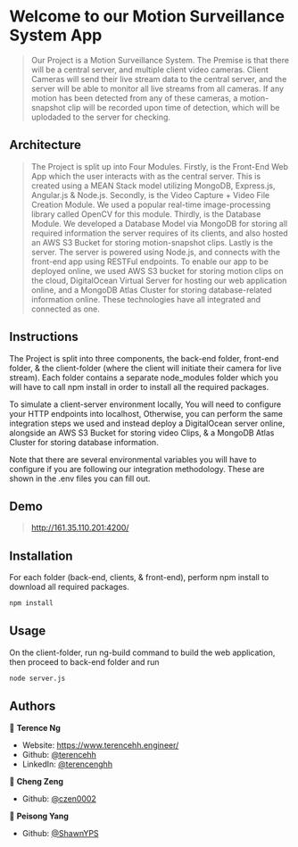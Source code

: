 # Welcome to our Motion Surveillance System App

> Our Project is a Motion Surveillance System. The Premise is that there will be a central server, and multiple client video cameras. Client Cameras will send their live stream data to the central server, and the server will be able to monitor all live streams from all cameras. If any motion has been detected from any of these cameras, a motion-snapshot clip will be recorded upon time of detection, which will be uplodaded to the server for checking.

## Architecture

> The Project is split up into Four Modules. Firstly, is the Front-End Web App which the user interacts with as the central server. This is created using a MEAN Stack model utilizing MongoDB, Express.js, Angular.js & Node.js. Secondly, is the Video Capture + Video File Creation Module. We used a popular real-time image-processing library called OpenCV for this module. Thirdly, is the Database Module. We developed a Database Model via MongoDB for storing all required information the server requires of its clients, and also hosted an AWS S3 Bucket for storing motion-snapshot clips. Lastly is the server. The server is powered using Node.js, and connects with the front-end app using RESTFul endpoints. To enable our app to be deployed online, we used AWS S3 bucket for storing motion clips on the cloud, DigitalOcean Virtual Server for hosting our web application online, and a MongoDB Atlas Cluster for storing database-related information online. These technologies have all integrated and connected as one.

## Instructions

The Project is split into three components, the back-end folder, front-end folder, & the client-folder (where the client will initiate their camera for live stream). Each folder contains a separate node_modules folder which you will have to call npm install in order to install all the required packages.

To simulate a client-server environment locally, You will need to configure your HTTP endpoints into localhost, Otherwise, you can perform the same integration steps we used and instead deploy a DigitalOcean server online, alongside an AWS S3 Bucket for storing video Clips, & a MongoDB Atlas Cluster for storing database information.

Note that there are several environmental variables you will have to configure if you are following our integration methodology. These are shown in the .env files you can fill out.

## Demo

> http://161.35.110.201:4200/

## Installation

For each folder (back-end, clients, & front-end), perform npm install to download all required packages.

```sh
npm install
```

## Usage

On the client-folder, run ng-build command to build the web application, then proceed to back-end folder and run

```sh
node server.js
```

## Authors

👤 **Terence Ng**

* Website: https://www.terencehh.engineer/
* Github: [@terencehh](https://github.com/terencehh)
* LinkedIn: [@terencenghh](https://linkedin.com/in/terencenghh)

👤 **Cheng Zeng**

* Github: [@czen0002](https://github.com/czen0002)

👤 **Peisong Yang**

* Github: [@ShawnYPS](https://github.com/ShawnYPS)
